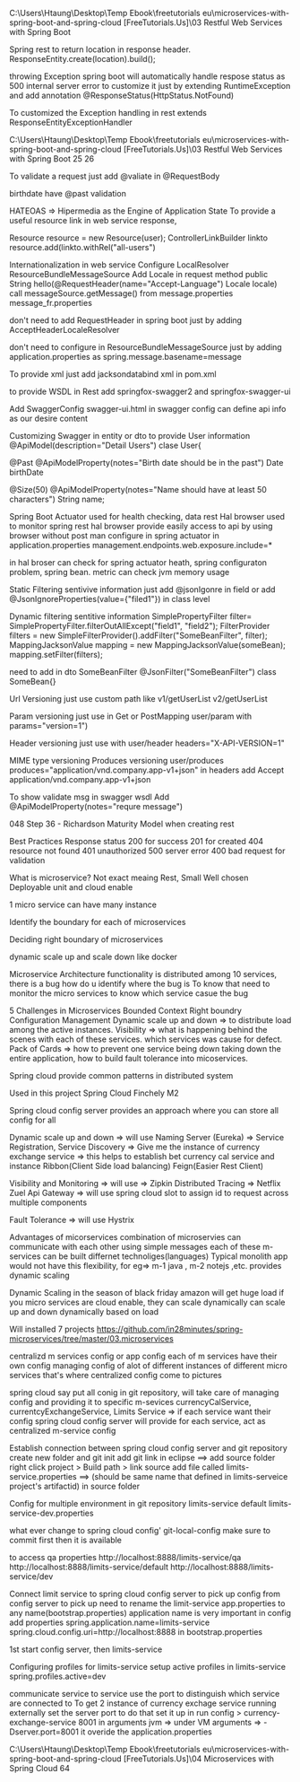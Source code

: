 C:\Users\Htaung\Desktop\Temp Ebook\freetutorials eu\microservices-with-spring-boot-and-spring-cloud [FreeTutorials.Us]\03 Restful Web Services with Spring Boot 


Spring rest to return location in response header.
ResponseEntity.create(location).build();

throwing Exception spring boot will automatically handle respose status as 500 internal server error
to customize it
just by extending RuntimeException and add annotation @ResponseStatus(HttpStatus.NotFound)


To customized the Exception handling in rest
extends ResponseEntityExceptionHandler

C:\Users\Htaung\Desktop\Temp Ebook\freetutorials eu\microservices-with-spring-boot-and-spring-cloud [FreeTutorials.Us]\03 Restful Web Services with Spring Boot
25 26

To validate a request
just add @valiate in @RequestBody

birthdate have @past validation


HATEOAS => Hipermedia as the Engine of Application State
To provide a useful resource link in web service response,

Resource<User> resource = new Resource<User>(user);
  ControllerLinkBuilder linkto 
  resource.add(linkto.withRel("all-users")
  
  
  Internationalization in web service
  Configure LocalResolver
  ResourceBundleMessageSource
  Add Locale in request method
  public String hello(@RequestHeader(name="Accept-Language") Locale locale)
  call messageSource.getMessage() from message.properties message_fr.properties
  
  don't need to add RequestHeader in spring boot
  just by adding AcceptHeaderLocaleResolver
  
  don't need to configure in ResourceBundleMessageSource
  just by adding application.properties as spring.message.basename=message
  
  
  To provide xml just add jacksondatabind xml in pom.xml
  
  to provide WSDL in Rest
  add springfox-swagger2 and springfox-swagger-ui
  
  Add SwaggerConfig
  swagger-ui.html 
  in swagger config can define api info as our desire content
  
  Customizing Swagger
  in entity or dto 
  to provide User information
  @ApiModel(description="Detail Users")
  clase User{
  
  @Past
  @ApiModelProperty(notes="Birth date should be in the past")
  Date birthDate
  
  @Size(50)
  @ApiModelProperty(notes="Name should have at least 50 characters")
  String name;
  

Spring Boot Actuator used for health checking, data rest Hal browser used to monitor spring rest
hal browser provide easily access to api by using browser without post man
configure in spring actuator in application.properties
management.endpoints.web.exposure.include=*

in hal broser can check for spring actuator heath, spring configuraton problem, spring bean. metric can check jvm memory usage

Static Filtering sentivive information
just add @jsonIgonre in field
or add @JsonIgnoreProperties(value={"filed1"}) in class level

Dynamic filtering sentitive information
SimplePropertyFilter filter= SimplePropertyFilter.filterOutAllExcept("field1", "field2");
FilterProvider filters = new SimpleFilterProvider().addFilter("SomeBeanFilter", filter);
MappingJacksonValue mapping = new MappingJacksonValue(someBean);
mapping.setFilter(filters);


need to add in dto 
SomeBeanFilter
@JsonFilter("SomeBeanFilter")
class SomeBean{}


Url Versioning just use custom path like v1/getUserList v2/getUserList

Param versioning just use in Get or PostMapping user/param with params="version=1")

Header versioning just use with user/header headers="X-API-VERSION=1"

MIME type versioning
Produces versioning user/produces produces="application/vnd.company.app-v1+json"
in headers add Accept application/vnd.company.app-v1+json

To show validate msg in swagger wsdl Add @ApiModelProperty(notes="requre message")


048 Step 36 - Richardson Maturity Model when creating rest

Best Practices
Response status
200 for success
201 for created
404 resource not found
401 unauthorized
500 server error
400 bad request for validation


What is microservice? Not exact meaing
Rest, Small Well chosen Deployable unit and cloud enable

1 micro service can have many instance

Identify the boundary for each of microservices

Deciding right boundary of microservices

dynamic scale up and scale down like docker

Microservice Architecture
functionality is distributed among 10 services, there is a bug how do u identify where the bug is
To know that need to monitor the micro services to know which service casue the bug

5 Challenges in Microservices
Bounded Context
Right boundry 
Configuration Management
Dynamic scale up and down => to distribute load among the active instances.
Visibility => what is happening behind the scenes with each of these services. which services was cause for defect.
Pack of Cards => how to prevent one service being down taking down the entire application, how to build fault tolerance into micoservices.

Spring cloud provide common patterns in distributed system

Used in this project
Spring Cloud Finchely M2


Spring cloud config server provides an approach where you can store all config for all

Dynamic scale up and down => will use
Naming Server (Eureka) 
=> Service Registration, 
Service Discovery => Give me the instance of currency exchange service => this helps to establish bet currency cal service and instance
Ribbon(Client Side load balancing)
Feign(Easier Rest Client)

Visibility and Monitoring => will use
=> Zipkin Distributed Tracing
=> Netflix Zuel Api Gateway
=> will use spring cloud slot to assign id to request across multiple components

Fault Tolerance => will use
Hystrix 


Advantages of micorservices
combination of microservies can communicate with each other using simple messages each of these m-services can be built differnet technoliges(languages)
Typical monolith app would not have this flexibility, for eg=> m-1 java , m-2 notejs ,etc.
provides dynamic scaling 

Dynamic Scaling
in the season of black friday amazon will get huge load
if you micro services are cloud enable, they can scale dynamically
can scale up and down dynamically based on load

Will installed 7 projects 
https://github.com/in28minutes/spring-microservices/tree/master/03.microservices

centralizd m services config or app config
each of m services have their own config
managing config of alot of different instances of different micro services
that's where centralized config come to pictures

spring cloud say put all conig in git repository, will take care of managing config and providing it to specific m-sevices
currencyCalService, currentcyExchangeService, Limits Service => if each service want their config 
spring cloud config server will provide for each service, act as centralized m-service config

Establish connection between spring cloud config server and git repository
create new folder and git init
add git link in eclipse ==> add source folder
right click project > Build path > link source
add file called limits-service.properties ==> (should be same name that defined in limits-serveice project's artifactid) in source folder

Config for multiple environment in git repository
limits-service default
limits-service-dev.properties

what ever change to spring cloud config' git-local-config make sure to commit first then it is available

to access qa properties
http://localhost:8888/limits-service/qa
http://localhost:8888/limits-service/default
http://localhost:8888/limits-service/dev

Connect limit service to spring cloud config server
to pick up config from config server
to pick up need to rename the limit-service app.properties to any name(bootstrap.properties)
application name is very important in config
add properties
spring.application.name=limits-service
spring.cloud.config.uri=http://localhost:8888
in bootstrap.properties

1st start config server, then limits-service

Configuring profiles for limits-service
setup active profiles in limits-service
spring.profiles.active=dev

communicate service to service use the port to distinguish which service are connected to
To get 2 instance of currency exchage service running
externally set the server port
to do that set it up in run config > currency-exchange-service 8001
in arguments jvm => 
under VM arguments =>
-Dserver.port=8001 
it overide the application.properties




C:\Users\Htaung\Desktop\Temp Ebook\freetutorials eu\microservices-with-spring-boot-and-spring-cloud [FreeTutorials.Us]\04 Microservices with Spring Cloud
64
